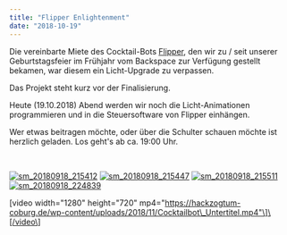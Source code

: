 ```yaml
---
title: "Flipper Enlightenment"
date: "2018-10-19"
---
```


Die vereinbarte Miete des Cocktail-Bots [Flipper](https://www.hackerspace-bamberg.de/Flipper "Flipper"), den wir zu / seit unserer Geburtstagsfeier im Frühjahr vom Backspace zur Verfügung gestellt bekamen, war diesem ein Licht-Upgrade zu verpassen.

Das Projekt steht kurz vor der Finalisierung.

Heute (19.10.2018) Abend werden wir noch die Licht-Animationen programmieren und in die Steuersoftware von Flipper einhängen.

Wer etwas beitragen möchte, oder über die Schulter schauen möchte ist herzlich geladen. Los geht's ab ca. 19:00 Uhr.

 

[![sm_20180918_215412](images/sm_20180918_215412-300x225.jpg)](https://hackzogtum-coburg.de/wp-content/uploads/2018/10/sm_20180918_215412.jpg) [![sm_20180918_215447](images/sm_20180918_215447-300x225.jpg)](https://hackzogtum-coburg.de/wp-content/uploads/2018/10/sm_20180918_215447.jpg) [![sm_20180918_215511](images/sm_20180918_215511-300x225.jpg)](https://hackzogtum-coburg.de/wp-content/uploads/2018/10/sm_20180918_215511.jpg) [![sm_20180918_224839](images/sm_20180918_224839-300x225.jpg)](https://hackzogtum-coburg.de/wp-content/uploads/2018/10/sm_20180918_224839.jpg)

\[video width="1280" height="720" mp4="https://hackzogtum-coburg.de/wp-content/uploads/2018/11/Cocktailbot\_Untertitel.mp4"\]\[/video\]
